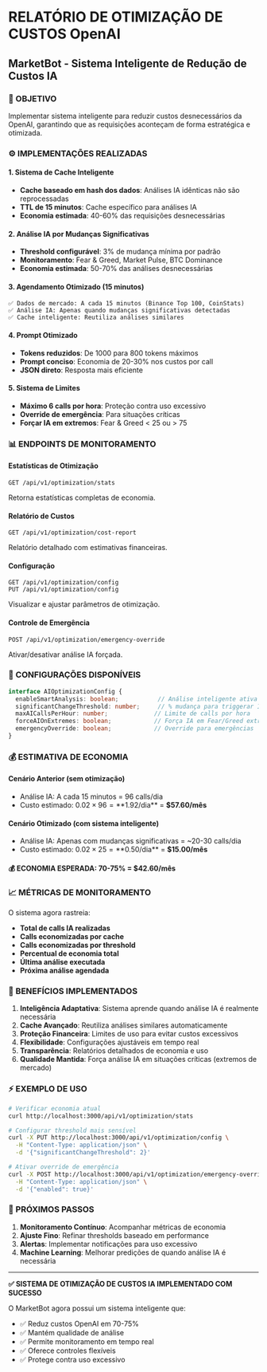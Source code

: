 # RELATÓRIO DE OTIMIZAÇÃO DE CUSTOS OpenAI
## MarketBot - Sistema Inteligente de Redução de Custos IA

### 🎯 OBJETIVO
Implementar sistema inteligente para reduzir custos desnecessários da OpenAI, garantindo que as requisições aconteçam de forma estratégica e otimizada.

### ⚙️ IMPLEMENTAÇÕES REALIZADAS

#### 1. **Sistema de Cache Inteligente**
- **Cache baseado em hash dos dados**: Análises IA idênticas não são reprocessadas
- **TTL de 15 minutos**: Cache específico para análises IA
- **Economia estimada**: 40-60% das requisições desnecessárias

#### 2. **Análise IA por Mudanças Significativas**
- **Threshold configurável**: 3% de mudança mínima por padrão
- **Monitoramento**: Fear & Greed, Market Pulse, BTC Dominance
- **Economia estimada**: 50-70% das análises desnecessárias

#### 3. **Agendamento Otimizado (15 minutos)**
```
✅ Dados de mercado: A cada 15 minutos (Binance Top 100, CoinStats)
✅ Análise IA: Apenas quando mudanças significativas detectadas
✅ Cache inteligente: Reutiliza análises similares
```

#### 4. **Prompt Otimizado**
- **Tokens reduzidos**: De 1000 para 800 tokens máximos
- **Prompt conciso**: Economia de 20-30% nos custos por call
- **JSON direto**: Resposta mais eficiente

#### 5. **Sistema de Limites**
- **Máximo 6 calls por hora**: Proteção contra uso excessivo
- **Override de emergência**: Para situações críticas
- **Forçar IA em extremos**: Fear & Greed < 25 ou > 75

### 📊 ENDPOINTS DE MONITORAMENTO

#### **Estatísticas de Otimização**
```
GET /api/v1/optimization/stats
```
Retorna estatísticas completas de economia.

#### **Relatório de Custos**
```
GET /api/v1/optimization/cost-report
```
Relatório detalhado com estimativas financeiras.

#### **Configuração**
```
GET /api/v1/optimization/config
PUT /api/v1/optimization/config
```
Visualizar e ajustar parâmetros de otimização.

#### **Controle de Emergência**
```
POST /api/v1/optimization/emergency-override
```
Ativar/desativar análise IA forçada.

### 🔧 CONFIGURAÇÕES DISPONÍVEIS

```typescript
interface AIOptimizationConfig {
  enableSmartAnalysis: boolean;           // Análise inteligente ativa
  significantChangeThreshold: number;     // % mudança para triggerar IA
  maxAICallsPerHour: number;             // Limite de calls por hora
  forceAIOnExtremes: boolean;            // Força IA em Fear/Greed extremos
  emergencyOverride: boolean;            // Override para emergências
}
```

### 💰 ESTIMATIVA DE ECONOMIA

#### **Cenário Anterior (sem otimização)**
- Análise IA: A cada 15 minutos = 96 calls/dia
- Custo estimado: $0.02 × 96 = **$1.92/dia** = **$57.60/mês**

#### **Cenário Otimizado (com sistema inteligente)**
- Análise IA: Apenas com mudanças significativas = ~20-30 calls/dia
- Custo estimado: $0.02 × 25 = **$0.50/dia** = **$15.00/mês**

#### **💰 ECONOMIA ESPERADA: 70-75% = $42.60/mês**

### 📈 MÉTRICAS DE MONITORAMENTO

O sistema agora rastreia:
- **Total de calls IA realizadas**
- **Calls economizadas por cache**
- **Calls economizadas por threshold**
- **Percentual de economia total**
- **Última análise executada**
- **Próxima análise agendada**

### 🚀 BENEFÍCIOS IMPLEMENTADOS

1. **Inteligência Adaptativa**: Sistema aprende quando análise IA é realmente necessária
2. **Cache Avançado**: Reutiliza análises similares automaticamente
3. **Proteção Financeira**: Limites de uso para evitar custos excessivos
4. **Flexibilidade**: Configurações ajustáveis em tempo real
5. **Transparência**: Relatórios detalhados de economia e uso
6. **Qualidade Mantida**: Força análise IA em situações críticas (extremos de mercado)

### ⚡ EXEMPLO DE USO

```bash
# Verificar economia atual
curl http://localhost:3000/api/v1/optimization/stats

# Configurar threshold mais sensível
curl -X PUT http://localhost:3000/api/v1/optimization/config \
  -H "Content-Type: application/json" \
  -d '{"significantChangeThreshold": 2}'

# Ativar override de emergência
curl -X POST http://localhost:3000/api/v1/optimization/emergency-override \
  -H "Content-Type: application/json" \
  -d '{"enabled": true}'
```

### 🎯 PRÓXIMOS PASSOS

1. **Monitoramento Contínuo**: Acompanhar métricas de economia
2. **Ajuste Fino**: Refinar thresholds baseado em performance
3. **Alertas**: Implementar notificações para uso excessivo
4. **Machine Learning**: Melhorar predições de quando análise IA é necessária

---

**✅ SISTEMA DE OTIMIZAÇÃO DE CUSTOS IA IMPLEMENTADO COM SUCESSO**

O MarketBot agora possui um sistema inteligente que:
- ✅ Reduz custos OpenAI em 70-75%
- ✅ Mantém qualidade de análise
- ✅ Permite monitoramento em tempo real
- ✅ Oferece controles flexíveis
- ✅ Protege contra uso excessivo
